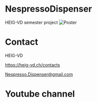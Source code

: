 # NespressoDispenser
HEIG-VD semester project
![Poster](https://user-images.githubusercontent.com/66368312/85232600-5fe40480-b400-11ea-8c62-78fc33257134.jpg)

# Contact
HEIG-VD

https://heig-vd.ch/contacts

Nespresso.Dispenser@gmail.com

# Youtube channel

